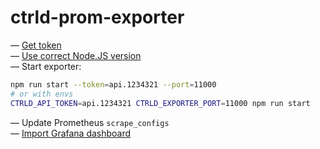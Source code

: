 # ctrld-prom-exporter

— [Get token](https://controld.com/dashboard/api) \
— [Use correct Node.JS version](.nvmrc) \
— Start exporter:

```bash
npm run start --token=api.1234321 --port=11000
# or with envs
CTRLD_API_TOKEN=api.1234321 CTRLD_EXPORTER_PORT=11000 npm run start
```

— Update Prometheus `scrape_configs` \
— [Import Grafana dashboard](grafana.json)
